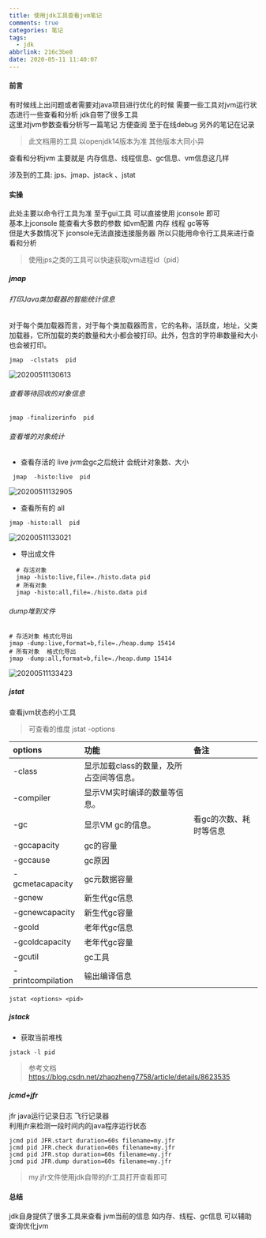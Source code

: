 ```yaml
---
title: 使用jdk工具查看jvm笔记
comments: true
categories: 笔记
tags:
  - jdk
abbrlink: 216c3be8
date: 2020-05-11 11:40:07
---
```

#### 前言 
有时候线上出问题或者需要对java项目进行优化的时候  需要一些工具对jvm运行状态进行一些查看和分析 
jdk自带了很多工具  
这里对jvm参数查看分析写一篇笔记 方便查阅   至于在线debug 另外的笔记在记录

> 此文档用的工具 以openjdk14版本为准  其他版本大同小异   

查看和分析jvm 主要就是 内存信息、线程信息、gc信息、vm信息这几样  

涉及到的工具:
jps、jmap、jstack 、jstat  
#### 实操  
此处主要以命令行工具为准  至于gui工具 可以直接使用 jconsole 即可  
基本上jconsole 能查看大多数的参数 如vm配置 内存 线程  gc等等   
但是大多数情况下 jconsole无法直接连接服务器 
所以只能用命令行工具来进行查看和分析 


> 使用jps之类的工具可以快速获取jvm进程id（pid）

##### jmap

###### 打印Java类加载器的智能统计信息
对于每个类加载器而言，对于每个类加载器而言，它的名称，活跃度，地址，父类加载器，它所加载的类的数量和大小都会被打印。此外，包含的字符串数量和大小也会被打印。　　 

```shell script
jmap  -clstats  pid
```
![20200511130613](https://xujiuming.com/ming-static/vscode/773dbfd521c794956d1309a15bb2670b.png)

###### 查看等待回收的对象信息
```shell script
jmap -finalizerinfo  pid
```

###### 查看堆的对象统计  
* 查看存活的 live  jvm会gc之后统计  会统计对象数、大小
 ```shell script
  jmap  -histo:live  pid
 ```
  ![20200511132905](https://xujiuming.com/ming-static/vscode/a1b34803a56a79c7bac3a9c49d1a95f3.png)
* 查看所有的 all  
 ```shell script
 jmap -histo:all  pid
 ```
  ![20200511133021](https://xujiuming.com/ming-static/vscode/7922dc0099e997a13e5034c65af2cd4a.png)
* 导出成文件
 ```shell script
   # 存活对象
   jmap -histo:live,file=./histo.data pid 
   # 所有对象 
   jmap -histo:all,file=./histo.data pid 
 ```

###### dump堆到文件 

 ```shell script
 # 存活对象 格式化导出
 jmap -dump:live,format=b,file=./heap.dump 15414
# 所有对象  格式化导出  
 jmap -dump:all,format=b,file=./heap.dump 15414
 ```
 ![20200511133423](https://xujiuming.com/ming-static/vscode/661e4e8325ff8c1babea2b59217c3e52.png)


##### jstat
查看jvm状态的小工具  
> 可查看的维度  jstat -options    

|options|功能|备注|
|:------|:--|:---|
|-class|显示加载class的数量，及所占空间等信息。|| 
|-compiler|显示VM实时编译的数量等信息。|| 
|-gc|显示VM gc的信息。|看gc的次数、耗时等信息| 
|-gccapacity|gc的容量|| 
|-gccause|gc原因|| 
|-gcmetacapacity|gc元数据容量|| 
|-gcnew|新生代gc信息|| 
|-gcnewcapacity|新生代gc容量|| 
|-gcold|老年代gc信息|| 
|-gcoldcapacity|老年代gc容量|| 
|-gcutil|gc工具|| 
|-printcompilation|输出编译信息|| 

```shell script
jstat <options> <pid> 
```
##### jstack 
* 获取当前堆栈  
```shell script
jstack -l pid 
```
> 参考文档 https://blog.csdn.net/zhaozheng7758/article/details/8623535

##### jcmd+jfr 
jfr java运行记录日志  飞行记录器  
利用jfr来检测一段时间内的java程序运行状态  
```shell script
jcmd pid JFR.start duration=60s filename=my.jfr 
jcmd pid JFR.check duration=60s filename=my.jfr 
jcmd pid JFR.stop duration=60s filename=my.jfr 
jcmd pid JFR.dump duration=60s filename=my.jfr
```

> my.jfr文件使用jdk自带的jfr工具打开查看即可   


#### 总结 
jdk自身提供了很多工具来查看 jvm当前的信息 如内存、线程、gc信息  可以辅助查询优化jvm   




